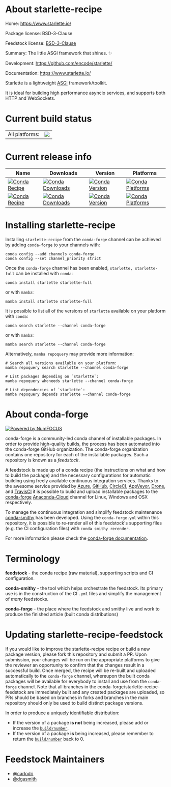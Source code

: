 About starlette-recipe
======================

Home: https://www.starlette.io/

Package license: BSD-3-Clause

Feedstock license: [BSD-3-Clause](https://github.com/conda-forge/starlette-feedstock/blob/main/LICENSE.txt)

Summary: The little ASGI framework that shines. ✨

Development: https://github.com/encode/starlette/

Documentation: https://www.starlette.io/

Starlette is a lightweight [ASGI](https://asgi.readthedocs.io/en/latest/)
framework/toolkit.

It is ideal for building high performance asyncio services, and supports
both HTTP and WebSockets.


Current build status
====================


<table><tr><td>All platforms:</td>
    <td>
      <a href="https://dev.azure.com/conda-forge/feedstock-builds/_build/latest?definitionId=4344&branchName=main">
        <img src="https://dev.azure.com/conda-forge/feedstock-builds/_apis/build/status/starlette-feedstock?branchName=main">
      </a>
    </td>
  </tr>
</table>

Current release info
====================

| Name | Downloads | Version | Platforms |
| --- | --- | --- | --- |
| [![Conda Recipe](https://img.shields.io/badge/recipe-starlette-green.svg)](https://anaconda.org/conda-forge/starlette) | [![Conda Downloads](https://img.shields.io/conda/dn/conda-forge/starlette.svg)](https://anaconda.org/conda-forge/starlette) | [![Conda Version](https://img.shields.io/conda/vn/conda-forge/starlette.svg)](https://anaconda.org/conda-forge/starlette) | [![Conda Platforms](https://img.shields.io/conda/pn/conda-forge/starlette.svg)](https://anaconda.org/conda-forge/starlette) |
| [![Conda Recipe](https://img.shields.io/badge/recipe-starlette--full-green.svg)](https://anaconda.org/conda-forge/starlette-full) | [![Conda Downloads](https://img.shields.io/conda/dn/conda-forge/starlette-full.svg)](https://anaconda.org/conda-forge/starlette-full) | [![Conda Version](https://img.shields.io/conda/vn/conda-forge/starlette-full.svg)](https://anaconda.org/conda-forge/starlette-full) | [![Conda Platforms](https://img.shields.io/conda/pn/conda-forge/starlette-full.svg)](https://anaconda.org/conda-forge/starlette-full) |

Installing starlette-recipe
===========================

Installing `starlette-recipe` from the `conda-forge` channel can be achieved by adding `conda-forge` to your channels with:

```
conda config --add channels conda-forge
conda config --set channel_priority strict
```

Once the `conda-forge` channel has been enabled, `starlette, starlette-full` can be installed with `conda`:

```
conda install starlette starlette-full
```

or with `mamba`:

```
mamba install starlette starlette-full
```

It is possible to list all of the versions of `starlette` available on your platform with `conda`:

```
conda search starlette --channel conda-forge
```

or with `mamba`:

```
mamba search starlette --channel conda-forge
```

Alternatively, `mamba repoquery` may provide more information:

```
# Search all versions available on your platform:
mamba repoquery search starlette --channel conda-forge

# List packages depending on `starlette`:
mamba repoquery whoneeds starlette --channel conda-forge

# List dependencies of `starlette`:
mamba repoquery depends starlette --channel conda-forge
```


About conda-forge
=================

[![Powered by
NumFOCUS](https://img.shields.io/badge/powered%20by-NumFOCUS-orange.svg?style=flat&colorA=E1523D&colorB=007D8A)](https://numfocus.org)

conda-forge is a community-led conda channel of installable packages.
In order to provide high-quality builds, the process has been automated into the
conda-forge GitHub organization. The conda-forge organization contains one repository
for each of the installable packages. Such a repository is known as a *feedstock*.

A feedstock is made up of a conda recipe (the instructions on what and how to build
the package) and the necessary configurations for automatic building using freely
available continuous integration services. Thanks to the awesome service provided by
[Azure](https://azure.microsoft.com/en-us/services/devops/), [GitHub](https://github.com/),
[CircleCI](https://circleci.com/), [AppVeyor](https://www.appveyor.com/),
[Drone](https://cloud.drone.io/welcome), and [TravisCI](https://travis-ci.com/)
it is possible to build and upload installable packages to the
[conda-forge](https://anaconda.org/conda-forge) [Anaconda-Cloud](https://anaconda.org/)
channel for Linux, Windows and OSX respectively.

To manage the continuous integration and simplify feedstock maintenance
[conda-smithy](https://github.com/conda-forge/conda-smithy) has been developed.
Using the ``conda-forge.yml`` within this repository, it is possible to re-render all of
this feedstock's supporting files (e.g. the CI configuration files) with ``conda smithy rerender``.

For more information please check the [conda-forge documentation](https://conda-forge.org/docs/).

Terminology
===========

**feedstock** - the conda recipe (raw material), supporting scripts and CI configuration.

**conda-smithy** - the tool which helps orchestrate the feedstock.
                   Its primary use is in the construction of the CI ``.yml`` files
                   and simplify the management of *many* feedstocks.

**conda-forge** - the place where the feedstock and smithy live and work to
                  produce the finished article (built conda distributions)


Updating starlette-recipe-feedstock
===================================

If you would like to improve the starlette-recipe recipe or build a new
package version, please fork this repository and submit a PR. Upon submission,
your changes will be run on the appropriate platforms to give the reviewer an
opportunity to confirm that the changes result in a successful build. Once
merged, the recipe will be re-built and uploaded automatically to the
`conda-forge` channel, whereupon the built conda packages will be available for
everybody to install and use from the `conda-forge` channel.
Note that all branches in the conda-forge/starlette-recipe-feedstock are
immediately built and any created packages are uploaded, so PRs should be based
on branches in forks and branches in the main repository should only be used to
build distinct package versions.

In order to produce a uniquely identifiable distribution:
 * If the version of a package **is not** being increased, please add or increase
   the [``build/number``](https://docs.conda.io/projects/conda-build/en/latest/resources/define-metadata.html#build-number-and-string).
 * If the version of a package **is** being increased, please remember to return
   the [``build/number``](https://docs.conda.io/projects/conda-build/en/latest/resources/define-metadata.html#build-number-and-string)
   back to 0.

Feedstock Maintainers
=====================

* [@carlodri](https://github.com/carlodri/)
* [@dgasmith](https://github.com/dgasmith/)

